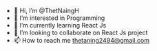 - 👋 Hi, I’m @ThetNaingH
- 👀 I’m interested in Programming
- 🌱 I’m currently learning React Js
- 💞️ I’m looking to collaborate on React Js project
- 📫 How to reach me thetaning2494@gmail.com

<!---
ThetNaingH/ThetNaingH is a ✨ special ✨ repository because its `README.md` (this file) appears on your GitHub profile.
You can click the Preview link to take a look at your changes.
--->
